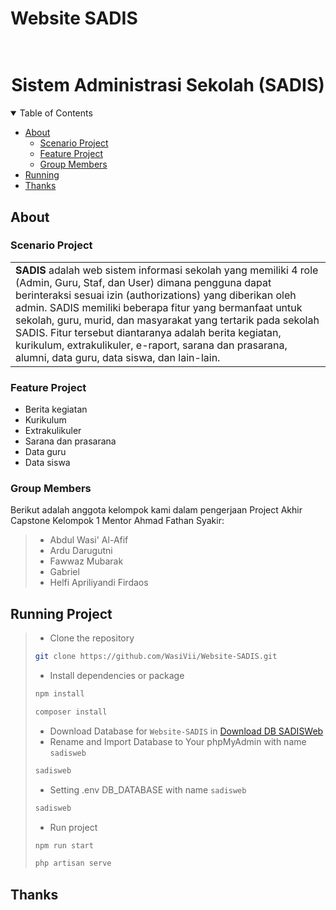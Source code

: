 # Website SADIS

<h1 align="center">
  <br>
  Sistem Administrasi Sekolah (SADIS)
  <br>
</h1>

<details open="open">
<summary>Table of Contents</summary>

-   [About](#about)
    -   [Scenario Project](#scenario-project)
    -   [Feature Project](#feature-project)
    -   [Group Members](#group-members)
-   [Running](#running=project)
-   [Thanks](#thanks)

</details>

## About

### Scenario Project

<table>
<tr>
<td>
<b>SADIS</b> adalah web sistem informasi sekolah yang memiliki 4 role (Admin, Guru, Staf, dan User) dimana pengguna dapat berinteraksi sesuai izin (authorizations) yang diberikan oleh admin. SADIS memiliki beberapa fitur yang bermanfaat untuk sekolah, guru, murid, dan masyarakat yang tertarik pada sekolah SADIS. Fitur tersebut diantaranya adalah berita kegiatan, kurikulum, extrakulikuler, e-raport, sarana dan prasarana, alumni, data guru, data siswa, dan lain-lain. 
</td>
</tr>
</table>

### Feature Project

-   Berita kegiatan
-   Kurikulum
-   Extrakulikuler
-   Sarana dan prasarana
-   Data guru
-   Data siswa

### Group Members

Berikut adalah anggota kelompok kami dalam pengerjaan Project Akhir Capstone Kelompok 1 Mentor Ahmad Fathan Syakir:

> -   Abdul Wasi' Al-Afif
> -   Ardu Darugutni
> -   Fawwaz Mubarak
> -   Gabriel
> -   Helfi Apriliyandi Firdaos

## Running Project

> - Clone the repository
> ```bash
> git clone https://github.com/WasiVii/Website-SADIS.git
> ```
> - Install dependencies or package
> ```bash
> npm install
> ```
> ```bash
> composer install
> ```
> - Download Database for `Website-SADIS` in [Download DB SADISWeb](https://github.com/WasiVii/Website-SADIS/raw/main/Design%20Database/FINAL_DATABASE_db_sadisweb.sql)
> - Rename and Import Database to Your phpMyAdmin with name `sadisweb`
> ```bash
> sadisweb
> ```
> - Setting .env DB_DATABASE with name `sadisweb`
> ```bash
> sadisweb
> ```
> - Run project 
> ```bash
> npm run start
> ```
> ```bash
> php artisan serve
> ```
## Thanks
